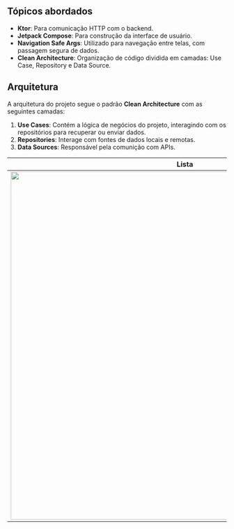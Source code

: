 
## Tópicos abordados

- **Ktor**: Para comunicação HTTP com o backend.
- **Jetpack Compose**: Para construção da interface de usuário.
- **Navigation Safe Args**: Utilizado para navegação entre telas, com passagem segura de dados.
- **Clean Architecture**: Organização de código dividida em camadas: Use Case, Repository e Data Source.
  
## Arquitetura

A arquitetura do projeto segue o padrão **Clean Architecture** com as seguintes camadas:

1. **Use Cases**: Contém a lógica de negócios do projeto, interagindo com os repositórios para recuperar ou enviar dados.
2. **Repositories**: Interage com fontes de dados locais e remotas.
3. **Data Sources**: Responsável pela comunição com APIs.


| Lista | Detalhes |
| -------- | ------- |
| <img src="https://github.com/user-attachments/assets/07d362ef-c497-4abc-9a9c-2e45eef5e3c9" height="800" />  | <img src="https://github.com/user-attachments/assets/499c75e7-83c8-466a-a633-bcfbb22c857c" height="800" />


